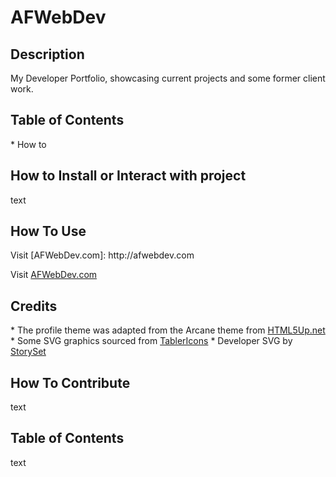 # AFWebDev 

## Description
<p>My Developer Portfolio, showcasing current projects and some former client work.</p>

## Table of Contents
<p>
    * How to 
</p>

## How to Install or Interact with project
<p>text</p>

## How To Use ###
<p>Visit [AFWebDev.com]: http://afwebdev.com</p>
<p>Visit <a href="http://afwebdev.com" target="_blank">AFWebDev.com</a></p>

## Credits
<p>
    * The profile theme was adapted from the Arcane theme from <a href="https://html5up.net" target="_blank">HTML5Up.net</a>
    * Some SVG graphics sourced from <a href="https://tablericons.com" target="_blank">TablerIcons</a>
    * Developer SVG by <a href="https://storyset.com/" target="_blank">StorySet</a>
</p>

## How To Contribute
<p>text</p>

## Table of Contents
<p>text</p>

<!-- 
for bullet points: *

 -->